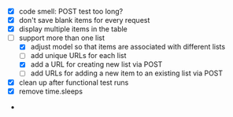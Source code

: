 * [X] code smell: POST test too long? 
* [X] don't save blank items for every request
* [X] display multiple items in the table
* [ ] support more than one list
    * [X] adjust model so that items are associated with different lists
    * [ ] add unique URLs for each list
    * [X] add a URL for creating new list via POST
    * [ ] add URLs for adding a new item to an existing list via POST
* [X] clean up after functional test runs
* [X] remove time.sleeps
* 